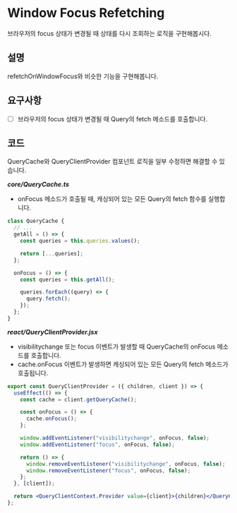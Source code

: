 # Window Focus Refetching

브라우저의 focus 상태가 변경될 때 상태를 다시 조회하는 로직을 구현해봅시다.

## 설명

refetchOnWindowFocus와 비슷한 기능을 구현해봅니다.

## 요구사항

- [ ] 브라우저의 focus 상태가 변경될 때 Query의 fetch 메소드를 호출합니다.

## 코드

QueryCache와 QueryClientProvider 컴포넌트 로직을 일부 수정하면 해결할 수 있습니다.

**_core/QueryCache.ts_**

- onFocus 메소드가 호출될 때, 캐싱되어 있는 모든 Query의 fetch 함수를 실행합니다.

```jsx
class QueryCache {
  // ...
  getAll = () => {
    const queries = this.queries.values();

    return [...queries];
  };

  onFocus = () => {
    const queries = this.getAll();

    queries.forEach((query) => {
      query.fetch();
    });
  };
}
```

**_react/QueryClientProvider.jsx_**

- visibilitychange 또는 focus 이벤트가 발생할 때 QueryCache의 onFocus 메소드를 호출합니다.
- cache.onFocus 이벤트가 발생하면 캐싱되어 있는 모든 Query의 fetch 메소드가 호출됩니다.

```jsx
export const QueryClientProvider = ({ children, client }) => {
  useEffect(() => {
    const cache = client.getQueryCache();

    const onFocus = () => {
      cache.onFocus();
    };

    window.addEventListener("visibilitychange", onFocus, false);
    window.addEventListener("focus", onFocus, false);

    return () => {
      window.removeEventListener("visibilitychange", onFocus, false);
      window.removeEventListener("focus", onFocus, false);
    };
  }, [client]);

  return <QueryClientContext.Provider value={client}>{children}</QueryClientContext.Provider>;
};
```
